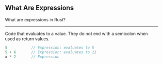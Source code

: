 ## What Are Expressions

What are expressions in Rust?

---

Code that evaluates to a value. They do not end with a semicolon when used as return values.

```rust
5           // Expression: evaluates to 5
5 + 6       // Expression: evaluates to 11
x * 2       // Expression
```

